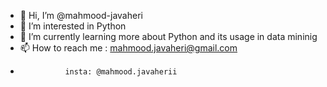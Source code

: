 - 👋 Hi, I’m @mahmood-javaheri
- 👀 I’m interested in Python
- 🌱 I’m currently learning more about Python and its usage in data mininig
- 📫 How to reach me : mahmood.javaheri@gmail.com
-               insta: @mahmood.javaherii

<!---
mahmood-javaheri/mahmood-javaheri is a ✨ special ✨ repository because its `README.md` (this file) appears on your GitHub profile.
You can click the Preview link to take a look at your changes.
--->

